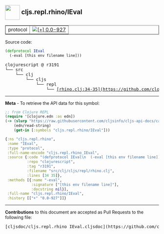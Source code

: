 ## <img width="48px" valign="middle" src="http://i.imgur.com/Hi20huC.png"> cljs.repl.rhino/IEval

 <table border="1">
<tr>

<td>protocol</td>
<td><a href="https://github.com/cljsinfo/cljs-api-docs/tree/0.0-927"><img valign="middle" alt="[+] 0.0-927" src="https://img.shields.io/badge/+-0.0--927-lightgrey.svg"></a> </td>
</tr>
</table>






Source code:

```clj
(defprotocol IEval
  (-eval [this env filename line]))
```

 <pre>
clojurescript @ r3191
└── src
    └── clj
        └── cljs
            └── repl
                └── <ins>[rhino.clj:34-35](https://github.com/clojure/clojurescript/blob/r3191/src/clj/cljs/repl/rhino.clj#L34-L35)</ins>
</pre>


---

__Meta__ - To retrieve the API data for this symbol:

```clj
;; from Clojure REPL
(require '[clojure.edn :as edn])
(-> (slurp "https://raw.githubusercontent.com/cljsinfo/cljs-api-docs/catalog/cljs-api.edn")
    (edn/read-string)
    (get-in [:symbols "cljs.repl.rhino/IEval"]))
```

```clj
{:ns "cljs.repl.rhino",
 :name "IEval",
 :type "protocol",
 :full-name-encode "cljs.repl.rhino_IEval",
 :source {:code "(defprotocol IEval\n  (-eval [this env filename line]))",
          :repo "clojurescript",
          :tag "r3191",
          :filename "src/clj/cljs/repl/rhino.clj",
          :lines [34 35]},
 :methods [{:name "-eval",
            :signature ["[this env filename line]"],
            :docstring nil}],
 :full-name "cljs.repl.rhino/IEval",
 :history [["+" "0.0-927"]]}

```

---

__Contributions__ to this document are accepted as Pull Requests to the following file:

 <pre>
[cljsdoc/cljs.repl.rhino_IEval.cljsdoc](https://github.com/cljsinfo/cljs-api-docs/blob/master/cljsdoc/cljs.repl.rhino_IEval.cljsdoc)
</pre>

